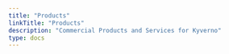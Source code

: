 ```yaml
---
title: "Products"
linkTitle: "Products"
description: "Commercial Products and Services for Kyverno"
type: docs
---
```


